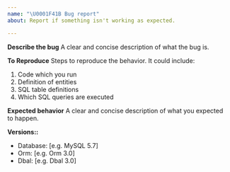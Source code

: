 ```yaml
---
name: "\U0001F41B Bug report"
about: Report if something isn't working as expected.

---
```


**Describe the bug**
A clear and concise description of what the bug is.

**To Reproduce**
Steps to reproduce the behavior. It could include:
1. Code which you run
2. Definition of entities
3. SQL table definitions
4. Which SQL queries are executed

**Expected behavior**
A clear and concise description of what you expected to happen.

**Versions::**
 - Database: [e.g. MySQL 5.7]
 - Orm: [e.g. Orm 3.0]
 - Dbal: [e.g. Dbal 3.0]
